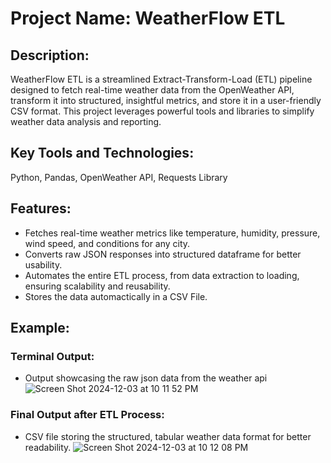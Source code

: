 # Project Name: WeatherFlow ETL

## Description:
WeatherFlow ETL is a streamlined Extract-Transform-Load (ETL) pipeline designed to fetch real-time weather data from the OpenWeather API, transform it into structured, insightful metrics, and store it in a user-friendly CSV format. This project leverages powerful tools and libraries to simplify weather data analysis and reporting.

## Key Tools and Technologies: 
Python, Pandas, OpenWeather API, Requests Library

## Features:
- Fetches real-time weather metrics like temperature, humidity, pressure, wind speed, and conditions for any city.
- Converts raw JSON responses into structured dataframe for better usability.
- Automates the entire ETL process, from data extraction to loading, ensuring scalability and reusability.
- Stores the data automactically in a CSV File.

## Example: 
### Terminal Output: 
- Output showcasing the raw json data from the weather api
![Screen Shot 2024-12-03 at 10 11 52 PM](https://github.com/user-attachments/assets/36df14c7-3b37-4de6-bfd0-9270666e0ce3)

### Final Output after ETL Process:
- CSV file storing the structured, tabular weather data format for better readability. 
![Screen Shot 2024-12-03 at 10 12 08 PM](https://github.com/user-attachments/assets/a43de900-1808-4886-8c2c-4802431e3634)


